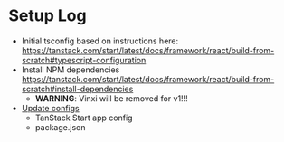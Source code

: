 # Setup Log

- Initial tsconfig based on instructions here: https://tanstack.com/start/latest/docs/framework/react/build-from-scratch#typescript-configuration
- Install NPM dependencies https://tanstack.com/start/latest/docs/framework/react/build-from-scratch#install-dependencies
  - **WARNING**: Vinxi will be removed for v1!!!
- [Update configs](https://tanstack.com/start/latest/docs/framework/react/build-from-scratch#update-configuration-files)
  - TanStack Start app config
  - package.json